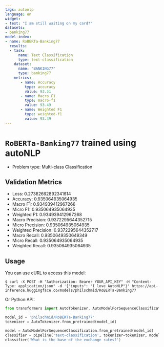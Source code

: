 ```yaml
---
tags: autonlp
language: en
widget:
- text: "I am still waiting on my card?"
datasets:
- banking77
model-index:
- name: RoBERTa-Banking77
  results:
  - task: 
      name: Text Classification
      type: text-classification
    dataset:
      name: "BANKING77" 
      type: banking77
    metrics:
       - name: Accuracy
         type: accuracy
         value: 93.51
       - name: Macro F1
         type: macro-f1
         value: 93.49
       - name: Weighted F1
         type: weighted-f1
         value: 93.49
---
```

# `RoBERTa-Banking77` trained using autoNLP


- Problem type: Multi-class Classification

## Validation Metrics

- Loss: 0.27382662892341614
- Accuracy: 0.935064935064935
- Macro F1: 0.934939412967268
- Micro F1: 0.935064935064935
- Weighted F1: 0.934939412967268
- Macro Precision: 0.9372295644352715
- Micro Precision: 0.935064935064935
- Weighted Precision: 0.9372295644352717
- Macro Recall: 0.9350649350649349
- Micro Recall: 0.935064935064935
- Weighted Recall: 0.935064935064935


## Usage

You can use cURL to access this model:

```
$ curl -X POST -H "Authorization: Bearer YOUR_API_KEY" -H "Content-Type: application/json" -d '{"inputs": "I love AutoNLP"}' https://api-inference.huggingface.co/models/philschmid/RoBERTa-Banking77
```

Or Python API:

```py
from transformers import AutoTokenizer, AutoModelForSequenceClassification, pipeline

model_id = 'philschmid/RoBERTa-Banking77'
tokenizer = AutoTokenizer.from_pretrained(model_id)

model = AutoModelForSequenceClassification.from_pretrained(model_id)
classifier = pipeline('text-classification', tokenizer=tokenizer, model=model)
classifier('What is the base of the exchange rates?')
```